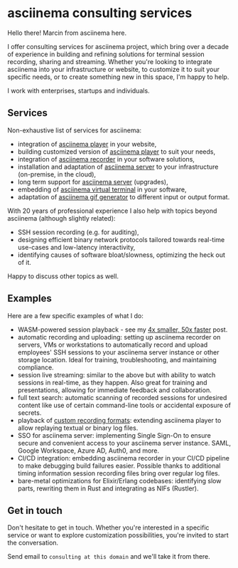 # asciinema consulting services

Hello there! Marcin from asciinema here.

I offer consulting services for asciinema project, which bring over a decade of
experience in building and refining solutions for terminal session recording,
sharing and streaming. Whether you're looking to integrate asciinema into your
infrastructure or website, to customize it to suit your specific needs, or to
create something new in this space, I'm happy to help.

I work with enterprises, startups and individuals.

## Services

Non-exhaustive list of services for asciinema:

- integration of [asciinema player](https://github.com/asciinema/asciinema-player) in your website,
- building customized version of [asciinema player](https://github.com/asciinema/asciinema-player) to suit your needs,
- integration of [asciinema recorder](https://github.com/asciinema/asciinema) in your software solutions,
- installation and adaptation of [asciinema server](https://github.com/asciinema/asciinema-server) to your infrastructure (on-premise, in the cloud),
- long term support for [asciinema server](https://github.com/asciinema/asciinema-server) (upgrades),
- embedding of [asciinema virtual terminal](https://github.com/asciinema/avt) in your software,
- adaptation of [asciinema gif generator](https://github.com/asciinema/agg) to different input or output format.

With 20 years of professional experience I also help with topics beyond
asciinema (although slightly related):

- SSH session recording (e.g. for auditing),
- designing efficient binary network protocols tailored towards real-time use-cases and low-latency interactivity,
- identifying causes of software bloat/slowness, optimizing the heck out of it.

Happy to discuss other topics as well.

## Examples

Here are a few specific examples of what I do:

- WASM-powered session playback - see my [4x smaller, 50x faster](https://blog.asciinema.org/post/smaller-faster/) post.
- automatic recording and uploading: setting up asciinema recorder on servers,
  VMs or workstations to automatically record and upload employees' SSH sessions
  to your asciinema server instance or other storage location. Ideal for training,
  troubleshooting, and maintaining compliance.
- session live streaming: similar to the above but with ability to watch sessions in
  real-time, as they happen. Also great for training and presentations, allowing
  for immediate feedback and collaboration.
- full text search: automatic scanning of recorded sessions for undesired
  content like use of certain command-line tools or accidental exposure of
  secrets.
- playback of [custom recording
  formats](https://github.com/asciinema/asciinema-player/tree/develop/src/parser#readme):
  extending asciinema player to allow replaying textual or binary log files.
- SSO for asciinema server: implementing Single Sign-On to ensure secure and convenient access to your
  asciinema server instance. SAML, Google Workspace, Azure AD, Auth0, and more.
- CI/CD integration: embedding asciinema recorder in your CI/CD pipeline to make
  debugging build failures easier. Possible thanks to additional timing
  information session recording files bring over regular log files.
- bare-metal optimizations for Elixir/Erlang codebases: identifying slow parts,
  rewriting them in Rust and integrating as NIFs (Rustler).

## Get in touch

Don't hesitate to get in touch. Whether you're interested in a specific service
or want to explore customization possibilities, you're invited to start the
conversation.

Send email to `consulting at this domain` and we'll take it from there.
